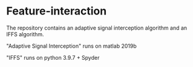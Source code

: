 # Feature-interaction
The repository contains an adaptive signal interception algorithm and an IFFS algorithm.

"Adaptive Signal Interception" runs on matlab 2019b

"IFFS" runs on python 3.9.7 + Spyder

